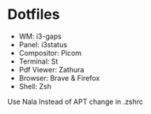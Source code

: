 # Dotfiles

- WM: i3-gaps
- Panel: i3status
- Compositor: Picom
- Terminal: St
- Pdf Viewer: Zathura
- Browser: Brave & Firefox
- Shell: Zsh

Use Nala Instead of APT
change in .zshrc
